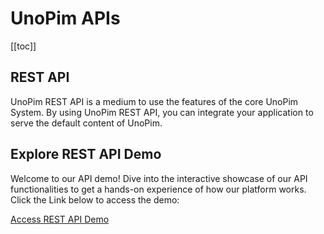 # UnoPim APIs

[[toc]]

## REST API

UnoPim REST API is a medium to use the features of the core UnoPim System. By using UnoPim REST API, you can integrate your application to serve the default content of UnoPim.

## Explore REST API Demo

Welcome to our API demo! Dive into the interactive showcase of our API functionalities to get a hands-on experience of how our platform works. Click the Link below to access the demo:

[Access REST API Demo](https://www.postman.com/unopim/)
